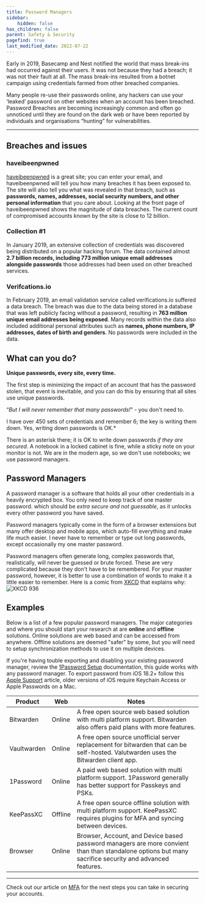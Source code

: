 ```yaml
---
title: Password Managers
sidebar:
    hidden: false
has_children: false
parent: Safety & Security
pagefind: true
last_modified_date: 2022-07-22
---
```




Early in 2019, Basecamp and Nest notified the world that mass break-ins had occurred against their users. It was not because they had a breach; it was not their fault at all. The mass break-ins resulted from a botnet campaign using credentials farmed from other breached companies.

Many people re-use their passwords online, any hackers can use your ‘leaked’ password on other websites when an account has been breached. Password Breaches are becoming increasingly common and often go unnoticed until they are found on the dark web or have been reported by individuals and organisations “hunting” for vulnerabilities.



---
## Breaches and issues
### haveibeenpwned
[haveibeenpwned](https://haveibeenpwned.com/) is a great site; you can enter your email, and haveibeenpwned will tell you how many breaches it has been exposed to. The site will also tell you what was revealed in that breach, such as **passwords, names, addresses, social security numbers, and other personal information** that you care about. Looking at the front page of haveibeenpwned shows the magnitude of data breaches. The current count of compromised accounts known by the site is close to 12 billion.

### Collection #1
In January 2019, an extensive collection of credentials was discovered being distributed on a popular hacking forum. The data contained almost **2.7 billion records, including 773 million unique email addresses alongside passwords** those addresses had been used on other breached services.

### Verifcations.io
In February 2019, an email validation service called verifications.io suffered a data breach. The breach was due to the data being stored in a database that was left publicly facing without a password, resulting in **763 million unique email addresses being exposed**. Many records within the data also included additional personal attributes such as **names, phone numbers, IP addresses, dates of birth and genders**. No passwords were included in the data. 

## What can you do?
**Unique passwords, every site, every time.**

The first step is minimizing the impact of an account that has the password stolen, that event is inevitable, and you can do this by ensuring that all sites use unique passwords.

“*But I will never remember that many passwords!*" - you don't need to.

I have over 450 sets of credentials and remember 6; the key is writing them down. Yes, writing down passwords is OK.\*

There is an asterisk there; it is OK to write down passwords *if they are secured*. A notebook in a locked cabinet is fine, while a sticky note on your monitor is not. We are in the modern age, so we don't use notebooks; we use password managers.

## Password Managers
A password manager is a software that holds all your other credentials in a heavily encrypted box. You only need to keep track of one master password. which should be *extra secure and not guessable*, as it unlocks every other password you have saved.

Password managers typically come in the form of a browser extensions but many offer desktop and mobile apps, which auto-fill everything and make life much easier. I never have to remember or type out long passwords, except occasionally my one master password.

Password managers often generate long, complex passwords that, realistically, will never be guessed or brute forced. These are very complicated because they don't have to be remembered. For your master password, however, it is better to use a combination of words to make it a little easier to remember. Here is a comic from [XKCD](https://xkcd.com/) that explains why:
![[XKCD 936](https://xkcd.com/936/)](https://imgs.xkcd.com/comics/password_strength.png)

## Examples
Below is a list of a few popular password managers. The major categories and where you should start your research at are **online** and **offline** solutions. Online solutions are web based and can be accessed from anywhere. Offline solutions are deemed "safer" by some, but you will need to setup synchronization methods to use it on multiple devices.

If you're having touble exporting and disabling your existing password manager, review the [1Password Setup](https://support.1password.com/import/) documentation, this guide works with any password manager. To export password from iOS 18.2+ follow this [Apple Support](https://support.apple.com/guide/iphone/export-passwords-iphf28f2e93e/ios) article, older versions of iOS require Keychain Access or Apple Passwords on a Mac.

| Product | Web | Notes |
| --- | --- | --- |
| Bitwarden | Online | A free open source web based solution with multi platform support. Bitwarden also offers paid plans with more features. |
| Vaultwarden | Online | A free open source unofficial server replacement for bitwarden that can be self-hosted. Valutwarden uses the Bitwarden client app. |
| 1Password | Online | A paid web based solution with multi platform support. 1Password generally has better support for Passkeys and PSKs. |
| KeePassXC | Offline | A free open source offline solution with multi platform support. KeePassXC requires plugins for MFA and syncing between devices. |
| Browser | Online | Browser, Account, and Device based password managers are more convient than than standalone options but many sacrifice security and advanced features. |
---

Check out our article on [MFA](/safety-security/mfa) for the next steps you can take in securing your accounts.
